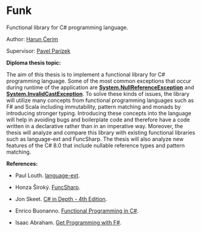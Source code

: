 # Funk
Functional library for C# programming language.

Author: [Harun Ćerim](https://cz.linkedin.com/in/haruncerim)

Supervisor: [Pavel Parízek](https://d3s.mff.cuni.cz/people/pavelparizek/)

**Diploma thesis topic:**

The aim of this thesis is to implement a functional library for C# programming language. Some of the most common exceptions that occur during runtime of the application are [**System.NullReferenceException**](https://docs.microsoft.com/en-us/dotnet/api/system.nullreferenceexception?view=netframework-4.8) and [**System.InvalidCastException**](https://docs.microsoft.com/en-us/dotnet/api/system.invalidcastexception?view=netframework-4.8).
To solve these kinds of issues, the library will utilize many concepts from functional programming languages such as F# and Scala including immutability, pattern matching and monads by introducing stronger typing. Introducing these concepts into the language will help in avoiding bugs and boilerplate code and therefore have a code written in a declarative rather than in an imperative way. Moreover, the thesis will analyze and compare this library with existing functional libraries such as language-ext and FuncSharp. The thesis will also analyze new features of the C# 8.0 that include nullable reference types and pattern matching.

**References:**

- Paul Louth. [language-ext](https://github.com/louthy/language-ext).

- Honza Široký. [FuncSharp](https://github.com/siroky/FuncSharp).

- Jon Skeet. [C# in Depth - 4th Edition](https://www.manning.com/books/c-sharp-in-depth-fourth-edition).

- Enrico Buonanno. [Functional Programming in C#](https://www.manning.com/books/functional-programming-in-c-sharp).

- Isaac Abraham. [Get Programming with F#](https://www.manning.com/books/get-programming-with-f-sharp).

